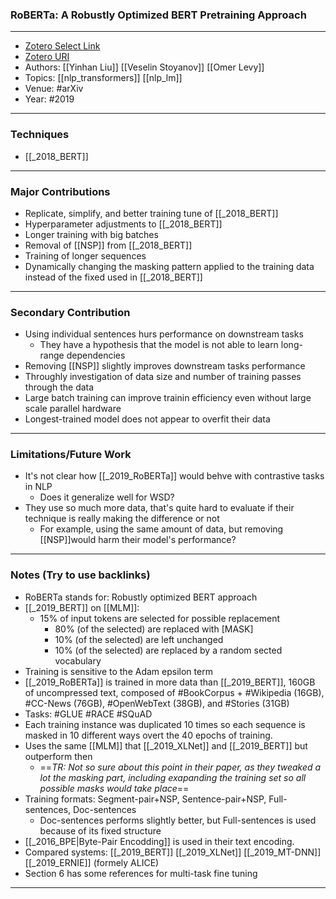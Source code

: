 ### RoBERTa: A Robustly Optimized BERT Pretraining Approach 
---
- [Zotero Select Link](zotero://select/groups/2480461/items/APYKG3XT)
- [Zotero URI](https://www.zotero.org/groups/2480461/items/APYKG3XT)
- Authors: [[Yinhan Liu]] [[Veselin Stoyanov]] [[Omer Levy]]
- Topics: [[nlp_transformers]] [[nlp_lm]]
- Venue: #arXiv 
- Year: #2019
---
### Techniques
- [[_2018_BERT]]
---
### Major Contributions
- Replicate, simplify, and better training tune of [[_2018_BERT]]
- Hyperparameter adjustments to [[_2018_BERT]]
- Longer training with big batches
- Removal of [[NSP]] from [[_2018_BERT]]
- Training of longer sequences
- Dynamically changing the masking pattern applied to the training data instead of the fixed used in [[_2018_BERT]]
---
### Secondary Contribution
- Using individual sentences hurs performance on downstream tasks
	- They have a hypothesis that the model is not able to learn long-range dependencies
- Removing [[NSP]] slightly improves downstream tasks performance
- Throughly investigation of data size and number of training passes through the data
- Large batch training can improve trainin efficiency even without large scale parallel hardware
- Longest-trained model does not appear to overfit their data
---
### Limitations/Future Work
- It's not clear how [[_2019_RoBERTa]] would behve with contrastive tasks in NLP
	- Does it generalize well for WSD?
- They use so much more data, that's quite hard to evaluate if their technique is really making the difference or not
	- For example, using the same amount of data, but removing [[NSP]]would harm their model's performance?
---
### Notes (Try to use backlinks)
- RoBERTa stands for: Robustly optimized BERT approach
- [[_2019_BERT]] on [[MLM]]:
	- 15% of input tokens are selected for possible replacement
		- 80% (of the selected) are replaced with [MASK]
		- 10% (of the selected) are left unchanged
		- 10% (of the selected) are replaced by a random sected vocabulary
- Training is sensitive to the Adam epsilon term
- [[_2019_RoBERTa]] is trained in more data than [[_2019_BERT]], 160GB of uncompressed text, composed of #BookCorpus + #Wikipedia (16GB), #CC-News (76GB), #OpenWebText (38GB), and #Stories (31GB)  
- Tasks: #GLUE  #RACE  #SQuAD 
- Each training instance was duplicated 10 times so each sequence is masked in 10 different ways overt the 40 epochs of training.
- Uses the same [[MLM]] that [[_2019_XLNet]] and [[_2019_BERT]] but outperform then
	- ==_TR: Not so sure about this point in their paper, as they tweaked a lot the masking part, including exapanding the training set so all possible masks would take place_==
- Training formats: Segment-pair+NSP, Sentence-pair+NSP, Full-sentences, Doc-sentences
	- Doc-sentences performs slightly better, but Full-sentences is used because of its fixed structure
- [[_2016_BPE|Byte-Pair Encodding]] is used in their text encoding.
- Compared systems: [[_2019_BERT]] [[_2019_XLNet]] [[_2019_MT-DNN]] [[_2019_ERNIE]] (formely ALICE)
- Section 6 has some references for multi-task fine tuning
---
